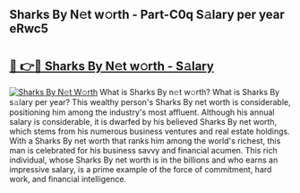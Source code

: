 ## Sharks By N𝚎t w𝚘rth - Part-C0q S𝚊lary per year eRwc5

# <h2><a href="http://gc570lg.nevu.top/?p=Sharks+By">🔗 👉🔴 Sharks By N𝚎t w𝚘rth - S𝚊lary</a></h2>

[![Sharks By N𝚎t W𝚘rth](https://i.imgur.com/Oavwk0R.jpeg)](http://gc570lg.nevu.top/?p=Sharks+By)
What is Sharks By n𝚎t w𝚘rth? What is Sharks By s𝚊lary per year?
This wealthy person's Sharks By net worth is considerable, positioning him among the industry's most affluent. Although his annual salary is considerable, it is dwarfed by his believed Sharks By net worth, which stems from his numerous business ventures and real estate holdings. With a Sharks By net worth that ranks him among the world's richest, this man is celebrated for his business savvy and financial acumen. This rich individual, whose Sharks By net worth is in the billions and who earns an impressive salary, is a prime example of the force of commitment, hard work, and financial intelligence.

